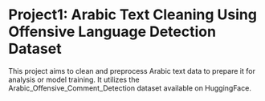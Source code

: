 # Project1: **Arabic Text Cleaning Using Offensive Language Detection Dataset**
This project aims to  clean and preprocess Arabic text data to prepare it for analysis or model training. It utilizes the Arabic_Offensive_Comment_Detection dataset available on HuggingFace.
